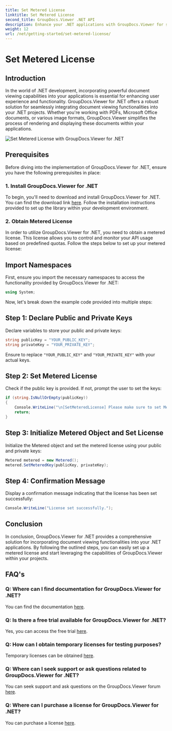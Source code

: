 ```yaml
---
title: Set Metered License
linktitle: Set Metered License
second_title: GroupDocs.Viewer .NET API
description: Enhance your .NET applications with GroupDocs.Viewer for seamless document viewing. Easily integrate document rendering functionalities into your projects.
weight: 12
url: /net/getting-started/set-metered-license/
---
```


# Set Metered License

## Introduction
In the world of .NET development, incorporating powerful document viewing capabilities into your applications is essential for enhancing user experience and functionality. GroupDocs.Viewer for .NET offers a robust solution for seamlessly integrating document viewing functionalities into your .NET projects. Whether you're working with PDFs, Microsoft Office documents, or various image formats, GroupDocs.Viewer simplifies the process of rendering and displaying these documents within your applications.

![Set Metered License with GroupDocs.Viewer for .NET](/viewer/getting-started/set-metered-license.png)

## Prerequisites
Before diving into the implementation of GroupDocs.Viewer for .NET, ensure you have the following prerequisites in place:
### 1. Install GroupDocs.Viewer for .NET
To begin, you'll need to download and install GroupDocs.Viewer for .NET. You can find the download link [here](https://releases.groupdocs.com/viewer/net/). Follow the installation instructions provided to set up the library within your development environment.
### 2. Obtain Metered License
In order to utilize GroupDocs.Viewer for .NET, you need to obtain a metered license. This license allows you to control and monitor your API usage based on predefined quotas. Follow the steps below to set up your metered license:

## Import Namespaces
First, ensure you import the necessary namespaces to access the functionality provided by GroupDocs.Viewer for .NET:
```csharp
using System;
```

Now, let's break down the example code provided into multiple steps:
## Step 1: Declare Public and Private Keys
Declare variables to store your public and private keys:
```csharp
string publicKey = "YOUR_PUBLIC_KEY";
string privateKey = "YOUR_PRIVATE_KEY";
```
Ensure to replace `"YOUR_PUBLIC_KEY"` and `"YOUR_PRIVATE_KEY"` with your actual keys.
## Step 2: Set Metered License
Check if the public key is provided. If not, prompt the user to set the keys:
```csharp
if (string.IsNullOrEmpty(publicKey))
{
    Console.WriteLine("\n[SetMeteredLicense] Please make sure to set Metered keys. Learn more at https://purchase.groupdocs.com/faqs/licensing/metered.");
    return;
}
```
## Step 3: Initialize Metered Object and Set License
Initialize the Metered object and set the metered license using your public and private keys:
```csharp
Metered metered = new Metered();
metered.SetMeteredKey(publicKey, privateKey);
```
## Step 4: Confirmation Message
Display a confirmation message indicating that the license has been set successfully:
```csharp
Console.WriteLine("License set successfully.");
```

## Conclusion
In conclusion, GroupDocs.Viewer for .NET provides a comprehensive solution for incorporating document viewing functionalities into your .NET applications. By following the outlined steps, you can easily set up a metered license and start leveraging the capabilities of GroupDocs.Viewer within your projects.
## FAQ's
### Q: Where can I find documentation for GroupDocs.Viewer for .NET?
You can find the documentation [here](https://tutorials.groupdocs.com/viewer/net/).
### Q: Is there a free trial available for GroupDocs.Viewer for .NET?
Yes, you can access the free trial [here](https://releases.groupdocs.com/).
### Q: How can I obtain temporary licenses for testing purposes?
Temporary licenses can be obtained [here](https://purchase.groupdocs.com/temporary-license/).
### Q: Where can I seek support or ask questions related to GroupDocs.Viewer for .NET?
You can seek support and ask questions on the GroupDocs.Viewer forum [here](https://forum.groupdocs.com/c/viewer/9).
### Q: Where can I purchase a license for GroupDocs.Viewer for .NET?
You can purchase a license [here](https://purchase.groupdocs.com/buy).
